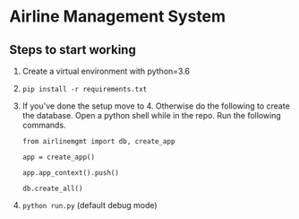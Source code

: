 # Airline Management System

## Steps to start working

1. Create a virtual environment with python=3.6
2. ```pip install -r requirements.txt```
3. If you've done the setup move to 4. Otherwise do the following to create the database.
    Open a python shell while in the repo. Run the following commands.
    
    ```from airlinemgmt import db, create_app```

    ```app = create_app()```

    ```app.app_context().push()```
    
    ```db.create_all()```
4. ```python run.py``` (default debug mode)
